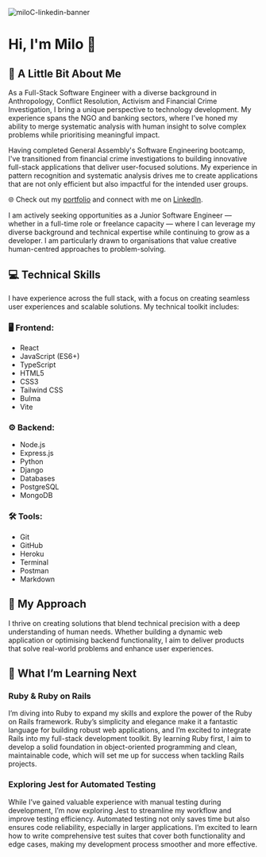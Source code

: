 ![miloC-linkedin-banner](https://github.com/user-attachments/assets/e253172c-42e0-4818-84b0-d8554ae5ffca)

# Hi, I'm Milo 👋

## 🧩 A Little Bit About Me

As a Full-Stack Software Engineer with a diverse background in Anthropology, Conflict Resolution, Activism and Financial Crime Investigation, I bring a unique perspective to technology development. My experience spans the NGO and banking sectors, where I’ve honed my ability to merge systematic analysis with human insight to solve complex problems while prioritising meaningful impact.

Having completed General Assembly's Software Engineering bootcamp, I've transitioned from financial crime investigations to building innovative full-stack applications that deliver user-focused solutions. My experience in pattern recognition and systematic analysis drives me to create applications that are not only efficient but also impactful for the intended user groups.

🌐 Check out my [portfolio](https://milochambers.co.uk) and connect with me on [LinkedIn](https://www.linkedin.com/in/milo-chambers/).

I am actively seeking opportunities as a Junior Software Engineer — whether in a full-time role or freelance capacity — where I can leverage my diverse background and technical expertise while continuing to grow as a developer. I am particularly drawn to organisations that value creative human-centred approaches to problem-solving.


## 💻 Technical Skills

I have experience across the full stack, with a focus on creating seamless user experiences and scalable solutions. My technical toolkit includes:

### 🖥️ Frontend:
- React
- JavaScript (ES6+)
- TypeScript
- HTML5
- CSS3
- Tailwind CSS
- Bulma
- Vite

### ⚙️ Backend:
- Node.js
- Express.js
- Python
- Django
- Databases
- PostgreSQL
- MongoDB

### 🛠️ Tools:
- Git
- GitHub
- Heroku
- Terminal
- Postman
- Markdown


## 🚀 My Approach

I thrive on creating solutions that blend technical precision with a deep understanding of human needs. Whether building a dynamic web application or optimising backend functionality, I aim to deliver products that solve real-world problems and enhance user experiences.

## 🌱 What I’m Learning Next

### Ruby & Ruby on Rails
I’m diving into Ruby to expand my skills and explore the power of the Ruby on Rails framework. Ruby’s simplicity and elegance make it a fantastic language for building robust web applications, and I’m excited to integrate Rails into my full-stack development toolkit. By learning Ruby first, I aim to develop a solid foundation in object-oriented programming and clean, maintainable code, which will set me up for success when tackling Rails projects.

### Exploring Jest for Automated Testing
While I’ve gained valuable experience with manual testing during development, I’m now exploring Jest to streamline my workflow and improve testing efficiency. Automated testing not only saves time but also ensures code reliability, especially in larger applications. I’m excited to learn how to write comprehensive test suites that cover both functionality and edge cases, making my development process smoother and more effective.
